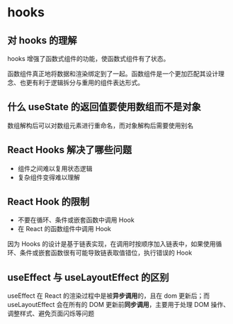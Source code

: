 # hooks

## 对 hooks 的理解

hooks 增强了函数式组件的功能，使函数式组件有了状态。

函数组件真正地将数据和渲染绑定到了一起。函数组件是一个更加匹配其设计理念、也更有利于逻辑拆分与重用的组件表达形式。

## 什么 useState 的返回值要使用数组而不是对象

数组解构后可以对数组元素进行重命名，而对象解构后需要使用别名

## React Hooks 解决了哪些问题

- 组件之间难以复用状态逻辑
- 复杂组件变得难以理解

## React Hook 的限制

- 不要在循环、条件或嵌套函数中调用 Hook
- 在 React 的函数组件中调用 Hook

因为 Hooks 的设计是基于链表实现，在调用时按顺序加入链表中，如果使用循环、条件或嵌套函数很有可能导致链表取值错位，执行错误的 Hook

## useEffect 与 useLayoutEffect 的区别

useEffect 在 React 的渲染过程中是被**异步调用**的，且在 dom 更新后；而 useLayoutEffect 会在所有的 DOM 更新前**同步调用**，主要用于处理 DOM 操作、调整样式、避免页面闪烁等问题
